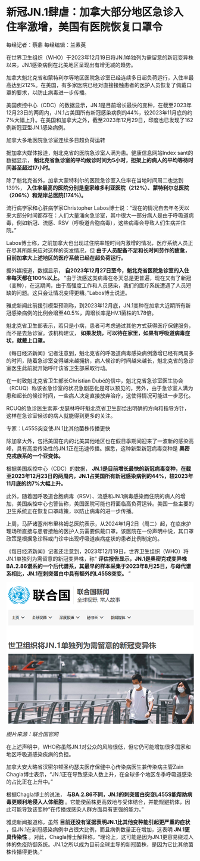 # 新冠JN.1肆虐：加拿大部分地区急诊入住率激增，美国有医院恢复口罩令

每经记者：蔡鼎 每经编辑：兰素英

在世界卫生组织（WHO）于2023年12月19日将JN.1单独列为需留意的新冠变异株以来，JN.1感染病例在北美地区呈现出有增无减的趋势。

加拿大魁北克省和蒙特利尔等地区医院急诊室已经连续多日超负荷运行，入住率最高达到212%。在美国，有多家医院已经对直接接触患者的医护人员恢复了佩戴口罩的要求，以防止病毒进一步传播。

美国疾控中心（CDC）的数据显示，JN.1是目前增长最快的变种，在截至2023年12月23日的两周内，JN.1占美国所有新冠感染病例的44%，较2023年11月底的约7%大幅上升。在美国和加拿大之外，截至2023年12月29日，印度也已发现了162例新冠亚型JN.1感染病例。

加拿大多地医院急诊室连续多日超负荷运转

据加拿大媒体报道，魁北克省的医院急诊室人满为患。健康信息网站Index sant的数据显示，
**魁北克省急诊室的平均候诊时间为5小时，担架上的病人的平均等待时间甚至超过17小时。**

除了魁北克省外，加拿大蒙特利尔的医院急诊室入住率在当地时间周二也达到139%，
**入住率最高的医院分别是皇家维多利亚医院（212%）、蒙特利尔总医院（206%）和湖岸总医院(174%)。**

流行病学家和心脏病学家Christopher
Labos博士说：“现在的情况自去年冬天以来大部分时间都存在：人们大量涌向急诊室，其中很大一部分病人是由于呼吸道病毒，例如新冠、流感、RSV（呼吸道合胞病毒），这些病毒会导致人们生病并住院。”

Labos博士称，之前加拿大也出现过住院率短时间内激增的情况，医疗系统人员正在尽其所能来应对这样的突发情况，但
**由于人员配备不足和长时间劳作的疲惫，目前加拿大上述地区的医疗系统已经在超负荷运行。**

据外媒报道，数据显示， **自2023年12月27日至今，魁北克省医院急诊室的入住率每天都在100%以上。**
“由于流感这类病毒在冬天总是更普遍，现在又有了新冠（变种），在这期间，由于高强度工作和人员感染，我们的医疗系统遭遇了人员短缺的问题。这只会让情况变得更糟。”Labos博士说道。

雅虎新闻此前援引模型预测称，到2023年12月底，JN.1变种在加拿大近期所有新冠感染病例的比例会增至40.5%，周增长率是HV.1菌株的1.78倍。

魁北克省卫生部表示，若只是小病，患者可考虑通过其他方式获得医疗保健服务，而不是去急诊室。该机构建议，
**如果发烧，可以待在家里，如果有呼吸道病毒症状，就戴上口罩。**

《每日经济新闻》记者注意到，魁北克省的呼吸道病毒感染病例激增已经有两周多的时间，随着急诊室变得越来越拥挤，病人候诊的时间越来越长，魁北克省的急诊室医生此前就开始呼吁该省卫生部采取行动。

在一封致魁北克省卫生部长Christian
Dubé的信中，魁北克省急诊室医生协会（RCUQ）称该省急诊室的状况急剧恶化是可以预见的，另外，由于急诊室人满为患和超长的候诊时间，一些病人决定直接放弃治疗，这使得情况可能进一步恶化。

RCUQ的急诊医生索菲·戈瑟林呼吁魁北克省卫生部给出明确的方向和指导方针，这样在急诊室候诊的病人就能得到更多的关注。

专家：L455S突变使JN.1比其他菌株传播更快

除加拿大外，包括美国在内的北美其他地区也在假日季期间迎来了一波新的感染高峰，具有高度传染性的JN.1正在迅速传播。据悉，这种新型新冠病毒变种是
**奥密克戎族系的一个亚变体。**

根据美国疾控中心（CDC）的数据，
**JN.1是目前增长最快的新冠病毒变种，在截至2023年12月23日的两周内，JN.1占美国所有新冠感染病例的44%，较2023年11月底的约7%大幅上升。**

此外，随着因呼吸道合胞病毒（RSV）、流感和JN.1病毒感染而住院的病人的增加，美国疾控中心也警告称，美国医院可能也将面临高负荷运转。美国一些主要的卫生系统正在恢复口罩政策，以防止病毒的进一步传播。

上周，马萨诸塞州布里格姆总医院表示，从2024年1月2日（周二）起，在临床护理场所直接与患者接触的医护人员需要佩戴口罩。该医院在一份声明中说，其口罩政策是根据急诊科或门诊中出现呼吸道疾病症状的患者比例制定的。

《每日经济新闻》记者还注意到，2023年12月19日，世界卫生组织（WHO）将JN.1单独列为需留意的新冠变异株，称“
**评估报告显示，JN.1是奥密克戎变异株BA.2.86谱系的一个后代谱系，其最早的样本采集于2023年8月25日，与母代谱系相比，JN.1在刺突蛋白中具有额外的L455S突变。**
”

![70eea4c340d234ae8ba5533a51ce9d2a.jpg](https://raw.githubusercontent.com/qqhsx/qqnews_image/main/2024/01/04/新冠JN.1肆虐：加拿大部分地区急诊入住率激增，美国有医院恢复口罩令/70eea4c340d234ae8ba5533a51ce9d2a.jpg)

_图片来源：联合国官网_

在上述声明中，WHO称虽然JN.1对公众的风险很低，但它仍可能增加很多国家和地区呼吸道感染疾病的负担。

加拿大安大略省汉密尔顿圣约瑟夫医疗保健中心传染病医生兼传染病主管Zain
Chagla博士表示，“JN.1正在导致感染人数上升，在全球多个地区冬季呼吸道感染的占比正在上升中。”

根据Chagla博士的说法， **与BA.2.86不同，JN.1的刺突蛋白突变L455S能帮助病毒更顺利地侵入人体细胞**
。它能使菌株更高效地与受体结合，并能规避抗体，因此可能导致该变种“在传播或感染人群方面具有更强的能力。”

雅虎新闻报道称，虽然 **目前还没有证据表明JN.1比其他变种能引起更严重的症状** ，但JN.1在新冠感染病例中占很大比例，而且病例数量正在增加，这表明
**JN.1更具传染性**
。对此，Chagla博士解释称，“理论上，这可能是因为JN.1更容易绕过人体的免疫防御系统。JN.1之所以成为目前全球主导的新冠菌株，是因为它比其他菌株传播得更快。”

